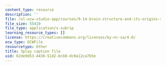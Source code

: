```yaml
---
content_type: resource
description: ''
file: /ol-ocw-studio-app/courses/9-14-brain-structure-and-its-origins-spring-2014/62de9d53443851d2bcb8dc0a12ca7b5e_555120.vtt
file_size: 55410
file_type: application/x-subrip
learning_resource_types: []
license: https://creativecommons.org/licenses/by-nc-sa/4.0/
ocw_type: OCWFile
resourcetype: Other
title: 3play caption file
uid: 62de9d53-4438-51d2-bcb8-dc0a12ca7b5e
---
```

